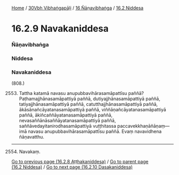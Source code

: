 
[Home](/) / [30Vbh Vibhaṅgapāḷi](/tipitaka/30Vbh.md) / [16 Ñāṇavibhaṅga](/tipitaka/30Vbh/16.md) / [16.2 Niddesa](/tipitaka/30Vbh/16/16.2.md)

# 16.2.9 Navakaniddesa

### Ñāṇavibhaṅga

### Niddesa

### Navakaniddesa

(808.)

2553. Tattha katamā navasu anupubbavihārasamāpattīsu paññā? Paṭhamajjhānasamāpattiyā paññā, dutiyajjhānasamāpattiyā paññā, tatiyajjhānasamāpattiyā paññā, catutthajjhānasamāpattiyā paññā, ākāsānañcāyatanasamāpattiyā paññā, viññāṇañcāyatanasamāpattiyā paññā, ākiñcaññāyatanasamāpattiyā paññā, nevasaññānāsaññāyatanasamāpattiyā paññā, saññāvedayitanirodhasamāpattiyā vuṭṭhitassa paccavekkhaṇāñāṇaṃ—  imā navasu anupubbavihārasamāpattīsu paññā. Evaṃ navavidhena ñāṇavatthu.

---

2554. Navakaṃ.



[Go to previous page (16.2.8 Aṭṭhakaniddesa)](/tipitaka/30Vbh/16/16.2/16.2.8.md) / [Go to parent page (16.2 Niddesa)](/tipitaka/30Vbh/16/16.2.md) / [Go to next page (16.2.10 Dasakaniddesa)](/tipitaka/30Vbh/16/16.2/16.2.10.md)


